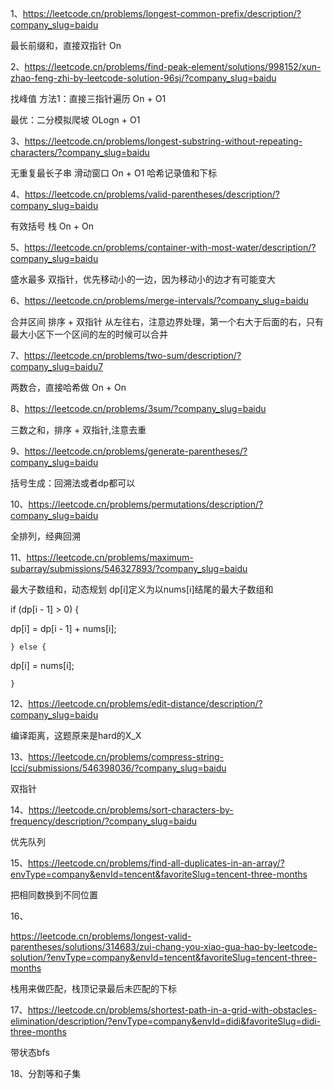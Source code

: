 1、https://leetcode.cn/problems/longest-common-prefix/description/?company_slug=baidu

最长前缀和，直接双指针 On

2、https://leetcode.cn/problems/find-peak-element/solutions/998152/xun-zhao-feng-zhi-by-leetcode-solution-96sj/?company_slug=baidu

找峰值 方法1：直接三指针遍历  On + O1

最优：二分模拟爬坡 OLogn + O1

3、https://leetcode.cn/problems/longest-substring-without-repeating-characters/?company_slug=baidu

无重复最长子串 滑动窗口 On + O1 哈希记录值和下标

4、https://leetcode.cn/problems/valid-parentheses/description/?company_slug=baidu

有效括号 栈 On + On

5、https://leetcode.cn/problems/container-with-most-water/description/?company_slug=baidu

盛水最多 双指针，优先移动小的一边，因为移动小的边才有可能变大

6、https://leetcode.cn/problems/merge-intervals/?company_slug=baidu

合并区间 排序 + 双指针 从左往右，注意边界处理，第一个右大于后面的右，只有最大小区下一个区间的左的时候可以合并

7、https://leetcode.cn/problems/two-sum/description/?company_slug=baidu7

两数合，直接哈希做 On + On

8、https://leetcode.cn/problems/3sum/?company_slug=baidu

三数之和，排序 + 双指针,注意去重

9、https://leetcode.cn/problems/generate-parentheses/?company_slug=baidu

括号生成：回溯法或者dp都可以

10、https://leetcode.cn/problems/permutations/description/?company_slug=baidu

全排列，经典回溯

11、https://leetcode.cn/problems/maximum-subarray/submissions/546327893/?company_slug=baidu

最大子数组和，动态规划 dp[i]定义为以nums[i]结尾的最大子数组和

if (dp[i - 1] > 0) {

dp[i] = dp[i - 1] + nums[i];

    } else {

dp[i] = nums[i];

    }

12、https://leetcode.cn/problems/edit-distance/description/?company_slug=baidu

编译距离，这题原来是hard的X_X

13、https://leetcode.cn/problems/compress-string-lcci/submissions/546398036/?company_slug=baidu

双指针

14、https://leetcode.cn/problems/sort-characters-by-frequency/description/?company_slug=baidu

优先队列

15、https://leetcode.cn/problems/find-all-duplicates-in-an-array/?envType=company&envId=tencent&favoriteSlug=tencent-three-months

把相同数换到不同位置

16、

https://leetcode.cn/problems/longest-valid-parentheses/solutions/314683/zui-chang-you-xiao-gua-hao-by-leetcode-solution/?envType=company&envId=tencent&favoriteSlug=tencent-three-months

栈用来做匹配，栈顶记录最后未匹配的下标

17、https://leetcode.cn/problems/shortest-path-in-a-grid-with-obstacles-elimination/description/?envType=company&envId=didi&favoriteSlug=didi-three-months

带状态bfs

18、分割等和子集
